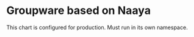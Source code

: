 # Groupware based on Naaya

This chart is configured for production. Must run in its own namespace.
